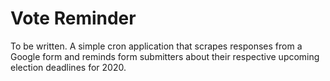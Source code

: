 # Vote Reminder
To be written. A simple cron application that scrapes responses from a Google form and reminds form submitters about their respective upcoming election deadlines for 2020.